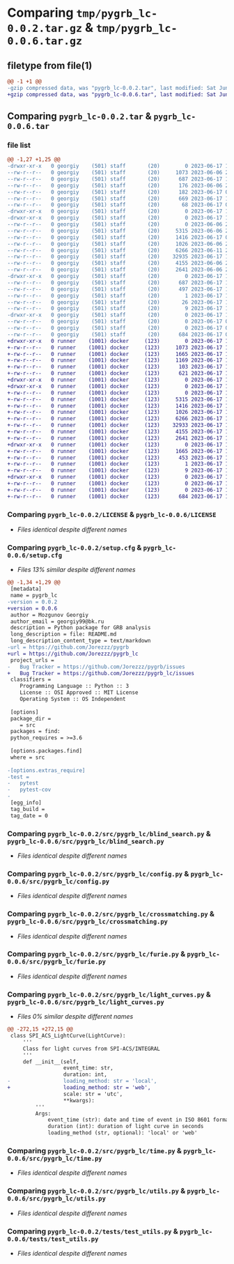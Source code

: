 # Comparing `tmp/pygrb_lc-0.0.2.tar.gz` & `tmp/pygrb_lc-0.0.6.tar.gz`

## filetype from file(1)

```diff
@@ -1 +1 @@
-gzip compressed data, was "pygrb_lc-0.0.2.tar", last modified: Sat Jun 17 10:38:38 2023, max compression
+gzip compressed data, was "pygrb_lc-0.0.6.tar", last modified: Sat Jun 17 11:11:27 2023, max compression
```

## Comparing `pygrb_lc-0.0.2.tar` & `pygrb_lc-0.0.6.tar`

### file list

```diff
@@ -1,27 +1,25 @@
-drwxr-xr-x   0 georgiy    (501) staff       (20)        0 2023-06-17 10:38:38.033595 pygrb_lc-0.0.2/
--rw-r--r--   0 georgiy    (501) staff       (20)     1073 2023-06-06 22:50:33.000000 pygrb_lc-0.0.2/LICENSE
--rw-r--r--   0 georgiy    (501) staff       (20)      687 2023-06-17 10:38:38.033703 pygrb_lc-0.0.2/PKG-INFO
--rw-r--r--   0 georgiy    (501) staff       (20)      176 2023-06-06 22:50:33.000000 pygrb_lc-0.0.2/README.md
--rw-r--r--   0 georgiy    (501) staff       (20)      182 2023-06-17 09:45:37.000000 pygrb_lc-0.0.2/pyproject.toml
--rw-r--r--   0 georgiy    (501) staff       (20)      669 2023-06-17 10:38:38.033995 pygrb_lc-0.0.2/setup.cfg
--rw-r--r--   0 georgiy    (501) staff       (20)       68 2023-06-17 09:38:49.000000 pygrb_lc-0.0.2/setup.py
-drwxr-xr-x   0 georgiy    (501) staff       (20)        0 2023-06-17 10:38:38.029251 pygrb_lc-0.0.2/src/
-drwxr-xr-x   0 georgiy    (501) staff       (20)        0 2023-06-17 10:38:38.032318 pygrb_lc-0.0.2/src/pygrb_lc/
--rw-r--r--   0 georgiy    (501) staff       (20)        0 2023-06-06 22:50:33.000000 pygrb_lc-0.0.2/src/pygrb_lc/__init__.py
--rw-r--r--   0 georgiy    (501) staff       (20)     5315 2023-06-06 22:50:33.000000 pygrb_lc-0.0.2/src/pygrb_lc/blind_search.py
--rw-r--r--   0 georgiy    (501) staff       (20)     1416 2023-06-17 09:12:43.000000 pygrb_lc-0.0.2/src/pygrb_lc/config.py
--rw-r--r--   0 georgiy    (501) staff       (20)     1026 2023-06-06 22:50:33.000000 pygrb_lc-0.0.2/src/pygrb_lc/crossmatching.py
--rw-r--r--   0 georgiy    (501) staff       (20)     6266 2023-06-11 21:59:33.000000 pygrb_lc-0.0.2/src/pygrb_lc/furie.py
--rw-r--r--   0 georgiy    (501) staff       (20)    32935 2023-06-17 10:01:41.000000 pygrb_lc-0.0.2/src/pygrb_lc/light_curves.py
--rw-r--r--   0 georgiy    (501) staff       (20)     4155 2023-06-06 22:50:33.000000 pygrb_lc-0.0.2/src/pygrb_lc/time.py
--rw-r--r--   0 georgiy    (501) staff       (20)     2641 2023-06-06 22:50:33.000000 pygrb_lc-0.0.2/src/pygrb_lc/utils.py
-drwxr-xr-x   0 georgiy    (501) staff       (20)        0 2023-06-17 10:38:38.033043 pygrb_lc-0.0.2/src/pygrb_lc.egg-info/
--rw-r--r--   0 georgiy    (501) staff       (20)      687 2023-06-17 10:38:38.000000 pygrb_lc-0.0.2/src/pygrb_lc.egg-info/PKG-INFO
--rw-r--r--   0 georgiy    (501) staff       (20)      497 2023-06-17 10:38:38.000000 pygrb_lc-0.0.2/src/pygrb_lc.egg-info/SOURCES.txt
--rw-r--r--   0 georgiy    (501) staff       (20)        1 2023-06-17 10:38:38.000000 pygrb_lc-0.0.2/src/pygrb_lc.egg-info/dependency_links.txt
--rw-r--r--   0 georgiy    (501) staff       (20)       26 2023-06-17 10:38:38.000000 pygrb_lc-0.0.2/src/pygrb_lc.egg-info/requires.txt
--rw-r--r--   0 georgiy    (501) staff       (20)        9 2023-06-17 10:38:38.000000 pygrb_lc-0.0.2/src/pygrb_lc.egg-info/top_level.txt
-drwxr-xr-x   0 georgiy    (501) staff       (20)        0 2023-06-17 10:38:38.033348 pygrb_lc-0.0.2/tests/
--rw-r--r--   0 georgiy    (501) staff       (20)        0 2023-06-17 09:30:18.000000 pygrb_lc-0.0.2/tests/test_light_curves.py
--rw-r--r--   0 georgiy    (501) staff       (20)        0 2023-06-17 09:29:48.000000 pygrb_lc-0.0.2/tests/test_time.py
--rw-r--r--   0 georgiy    (501) staff       (20)      684 2023-06-17 09:35:05.000000 pygrb_lc-0.0.2/tests/test_utils.py
+drwxr-xr-x   0 runner    (1001) docker     (123)        0 2023-06-17 11:11:27.596065 pygrb_lc-0.0.6/
+-rw-r--r--   0 runner    (1001) docker     (123)     1073 2023-06-17 11:11:18.000000 pygrb_lc-0.0.6/LICENSE
+-rw-r--r--   0 runner    (1001) docker     (123)     1665 2023-06-17 11:11:27.596065 pygrb_lc-0.0.6/PKG-INFO
+-rw-r--r--   0 runner    (1001) docker     (123)     1169 2023-06-17 11:11:18.000000 pygrb_lc-0.0.6/README.md
+-rw-r--r--   0 runner    (1001) docker     (123)      103 2023-06-17 11:11:18.000000 pygrb_lc-0.0.6/pyproject.toml
+-rw-r--r--   0 runner    (1001) docker     (123)      621 2023-06-17 11:11:27.596065 pygrb_lc-0.0.6/setup.cfg
+drwxr-xr-x   0 runner    (1001) docker     (123)        0 2023-06-17 11:11:27.588065 pygrb_lc-0.0.6/src/
+drwxr-xr-x   0 runner    (1001) docker     (123)        0 2023-06-17 11:11:27.592065 pygrb_lc-0.0.6/src/pygrb_lc/
+-rw-r--r--   0 runner    (1001) docker     (123)        0 2023-06-17 11:11:18.000000 pygrb_lc-0.0.6/src/pygrb_lc/__init__.py
+-rw-r--r--   0 runner    (1001) docker     (123)     5315 2023-06-17 11:11:18.000000 pygrb_lc-0.0.6/src/pygrb_lc/blind_search.py
+-rw-r--r--   0 runner    (1001) docker     (123)     1416 2023-06-17 11:11:18.000000 pygrb_lc-0.0.6/src/pygrb_lc/config.py
+-rw-r--r--   0 runner    (1001) docker     (123)     1026 2023-06-17 11:11:18.000000 pygrb_lc-0.0.6/src/pygrb_lc/crossmatching.py
+-rw-r--r--   0 runner    (1001) docker     (123)     6266 2023-06-17 11:11:18.000000 pygrb_lc-0.0.6/src/pygrb_lc/furie.py
+-rw-r--r--   0 runner    (1001) docker     (123)    32933 2023-06-17 11:11:18.000000 pygrb_lc-0.0.6/src/pygrb_lc/light_curves.py
+-rw-r--r--   0 runner    (1001) docker     (123)     4155 2023-06-17 11:11:18.000000 pygrb_lc-0.0.6/src/pygrb_lc/time.py
+-rw-r--r--   0 runner    (1001) docker     (123)     2641 2023-06-17 11:11:18.000000 pygrb_lc-0.0.6/src/pygrb_lc/utils.py
+drwxr-xr-x   0 runner    (1001) docker     (123)        0 2023-06-17 11:11:27.592065 pygrb_lc-0.0.6/src/pygrb_lc.egg-info/
+-rw-r--r--   0 runner    (1001) docker     (123)     1665 2023-06-17 11:11:27.000000 pygrb_lc-0.0.6/src/pygrb_lc.egg-info/PKG-INFO
+-rw-r--r--   0 runner    (1001) docker     (123)      453 2023-06-17 11:11:27.000000 pygrb_lc-0.0.6/src/pygrb_lc.egg-info/SOURCES.txt
+-rw-r--r--   0 runner    (1001) docker     (123)        1 2023-06-17 11:11:27.000000 pygrb_lc-0.0.6/src/pygrb_lc.egg-info/dependency_links.txt
+-rw-r--r--   0 runner    (1001) docker     (123)        9 2023-06-17 11:11:27.000000 pygrb_lc-0.0.6/src/pygrb_lc.egg-info/top_level.txt
+drwxr-xr-x   0 runner    (1001) docker     (123)        0 2023-06-17 11:11:27.596065 pygrb_lc-0.0.6/tests/
+-rw-r--r--   0 runner    (1001) docker     (123)        0 2023-06-17 11:11:18.000000 pygrb_lc-0.0.6/tests/test_light_curves.py
+-rw-r--r--   0 runner    (1001) docker     (123)        0 2023-06-17 11:11:18.000000 pygrb_lc-0.0.6/tests/test_time.py
+-rw-r--r--   0 runner    (1001) docker     (123)      684 2023-06-17 11:11:18.000000 pygrb_lc-0.0.6/tests/test_utils.py
```

### Comparing `pygrb_lc-0.0.2/LICENSE` & `pygrb_lc-0.0.6/LICENSE`

 * *Files identical despite different names*

### Comparing `pygrb_lc-0.0.2/setup.cfg` & `pygrb_lc-0.0.6/setup.cfg`

 * *Files 13% similar despite different names*

```diff
@@ -1,34 +1,29 @@
 [metadata]
 name = pygrb_lc
-version = 0.0.2
+version = 0.0.6
 author = Mozgunov Georgiy
 author_email = georgiy99@bk.ru
 description = Python package for GRB analysis
 long_description = file: README.md
 long_description_content_type = text/markdown
-url = https://github.com/Jorezzz/pygrb
+url = https://github.com/Jorezzz/pygrb_lc
 project_urls = 
-	Bug Tracker = https://github.com/Jorezzz/pygrb/issues
+	Bug Tracker = https://github.com/Jorezzz/pygrb_lc/issues
 classifiers = 
 	Programming Language :: Python :: 3
 	License :: OSI Approved :: MIT License
 	Operating System :: OS Independent
 
 [options]
 package_dir = 
 	= src
 packages = find:
 python_requires = >=3.6
 
 [options.packages.find]
 where = src
 
-[options.extras_require]
-test = 
-	pytest
-	pytest-cov
-
 [egg_info]
 tag_build = 
 tag_date = 0
```

### Comparing `pygrb_lc-0.0.2/src/pygrb_lc/blind_search.py` & `pygrb_lc-0.0.6/src/pygrb_lc/blind_search.py`

 * *Files identical despite different names*

### Comparing `pygrb_lc-0.0.2/src/pygrb_lc/config.py` & `pygrb_lc-0.0.6/src/pygrb_lc/config.py`

 * *Files identical despite different names*

### Comparing `pygrb_lc-0.0.2/src/pygrb_lc/crossmatching.py` & `pygrb_lc-0.0.6/src/pygrb_lc/crossmatching.py`

 * *Files identical despite different names*

### Comparing `pygrb_lc-0.0.2/src/pygrb_lc/furie.py` & `pygrb_lc-0.0.6/src/pygrb_lc/furie.py`

 * *Files identical despite different names*

### Comparing `pygrb_lc-0.0.2/src/pygrb_lc/light_curves.py` & `pygrb_lc-0.0.6/src/pygrb_lc/light_curves.py`

 * *Files 0% similar despite different names*

```diff
@@ -272,15 +272,15 @@
 class SPI_ACS_LightCurve(LightCurve):
     '''
     Class for light curves from SPI-ACS/INTEGRAL
     '''
     def __init__(self, 
                  event_time: str,
                  duration: int, 
-                 loading_method: str = 'local',
+                 loading_method: str = 'web',
                  scale: str = 'utc',
                  **kwargs):
         '''
         Args:
             event_time (str): date and time of event in ISO 8601 format
             duration (int): duration of light curve in seconds
             loading_method (str, optional): 'local' or 'web'
```

### Comparing `pygrb_lc-0.0.2/src/pygrb_lc/time.py` & `pygrb_lc-0.0.6/src/pygrb_lc/time.py`

 * *Files identical despite different names*

### Comparing `pygrb_lc-0.0.2/src/pygrb_lc/utils.py` & `pygrb_lc-0.0.6/src/pygrb_lc/utils.py`

 * *Files identical despite different names*

### Comparing `pygrb_lc-0.0.2/tests/test_utils.py` & `pygrb_lc-0.0.6/tests/test_utils.py`

 * *Files identical despite different names*

